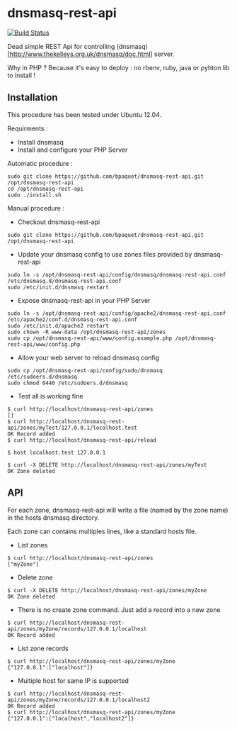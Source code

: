 dnsmasq-rest-api
================

[![Build Status](http://travis-ci.org/bpaquet/dns-masq-rest-api.png)](http://travis-ci.org/bpaquet/dnsmasq-rest-api)

Dead simple REST Api for controlling (dnsmasq)[http://www.thekelleys.org.uk/dnsmasq/doc.html] server.

Why in PHP ? Because it's easy to deploy : no rbenv, ruby, java or pyhton lib to install !

Installation
---

This procedure has been tested under Ubuntu 12.04.

Requirments :
* Install dnsmasq
* Install and configure your PHP Server

Automatic procedure :

```
sudo git clone https://github.com/bpaquet/dnsmasq-rest-api.git /opt/dnsmasq-rest-api
cd /opt/dnsmasq-rest-api
sudo ./install.sh
```

Manual procedure :

* Checkout dnsmasq-rest-api

```
sudo git clone https://github.com/bpaquet/dnsmasq-rest-api.git /opt/dnsmasq-rest-api
```

* Update your dnsmasq config to use zones files provided by dnsmasq-rest-api

```
sudo ln -s /opt/dnsmasq-rest-api/config/dnsmasq/dnsmasq-rest-api.conf /etc/dnsmasq.d/dnsmasq-rest-api.conf
sudo /etc/init.d/dnsmasq restart
```

* Expose dnsmasq-rest-api in your PHP Server

```
sudo ln -s /opt/dnsmasq-rest-api/config/apache2/dnsmasq-rest-api.conf /etc/apache2/conf.d/dnsmasq-rest-api.conf
sudo /etc/init.d/apache2 restart
sudo chown -R www-data /opt/dnsmasq-rest-api/zones
sudo cp /opt/dnsmasq-rest-api/www/config.example.php /opt/dnsmasq-rest-api/www/config.php
```

* Allow your web server to reload dnsmasq config

```
sudo cp /opt/dnsmasq-rest-api/config/sudo/dnsmasq /etc/sudoers.d/dnsmasq
sudo chmod 0440 /etc/sudoers.d/dnsmasq
```

* Test all is working fine

```
$ curl http://localhost/dnsmasq-rest-api/zones
[]
$ curl http://localhost/dnsmasq-rest-api/zones/myTest/127.0.0.1/localhost.test
OK Record added
$ curl http://localhost/dnsmasq-rest-api/reload

$ host localhost.test 127.0.0.1

$ curl -X DELETE http://localhost/dnsmasq-rest-api/zones/myTest
OK Zone deleted
```

API
---

For each zone, dnsmasq-rest-api will write a file (named by the zone name) in the hosts dnsmasq directory.

Each zone can contains multiples lines, like a standard hosts file.

* List zones

```
$ curl http://localhost/dnsmasq-rest-api/zones
["myZone"]
```

* Delete zone

```
$ curl -X DELETE http://localhost/dnsmasq-rest-api/zones/myZone
OK Zone deleted
```

* There is no create zone command. Just add a record into a new zone

```
$ curl http://localhost/dnsmasq-rest-api/zones/myZone/records/127.0.0.1/localhost
OK Record added
```

* List zone records

```
$ curl http://localhost/dnsmasq-rest-api/zones/myZone
{"127.0.0.1":["localhost"]}
```

* Multiple host for same IP is supported

```
$ curl http://localhost/dnsmasq-rest-api/zones/myZone/records/127.0.0.1/localhost2
OK Record added
$ curl http://localhost/dnsmasq-rest-api/zones/myZone
{"127.0.0.1":["localhost","localhost2"]}
```


